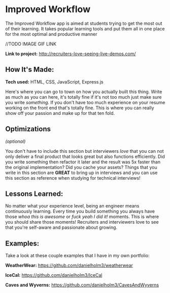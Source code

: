 # Improved Workflow
The Improved Workflow app is aimed at students trying to get the most out of their learning. It takes popular learning tools and put them all in one place for the most optimal and productive manner

//TODO 
IMAGE
GIF
LINK

**Link to project:** http://recruiters-love-seeing-live-demos.com/


## How It's Made:

**Tech used:** HTML, CSS, JavaScript, Express.js

Here's where you can go to town on how you actually built this thing. Write as much as you can here, it's totally fine if it's not too much just make sure you write *something*. If you don't have too much experience on your resume working on the front end that's totally fine. This is where you can really show off your passion and make up for that ten fold.

## Optimizations
*(optional)*

You don't have to include this section but interviewers *love* that you can not only deliver a final product that looks great but also functions efficiently. Did you write something then refactor it later and the result was 5x faster than the original implementation? Did you cache your assets? Things that you write in this section are **GREAT** to bring up in interviews and you can use this section as reference when studying for technical interviews!

## Lessons Learned:

No matter what your experience level, being an engineer means continuously learning. Every time you build something you always have those *whoa this is awesome* or *fuck yeah I did it!* moments. This is where you should share those moments! Recruiters and interviewers love to see that you're self-aware and passionate about growing.

## Examples:
Take a look at these couple examples that I have in my own portfolio:

**WeatherWear:** https://github.com/danielholm3/weatherwear

**IceCal:** https://github.com/danielholm3/IceCal

**Caves and Wyverns:** https://github.com/danielholm3/CavesAndWyverns
